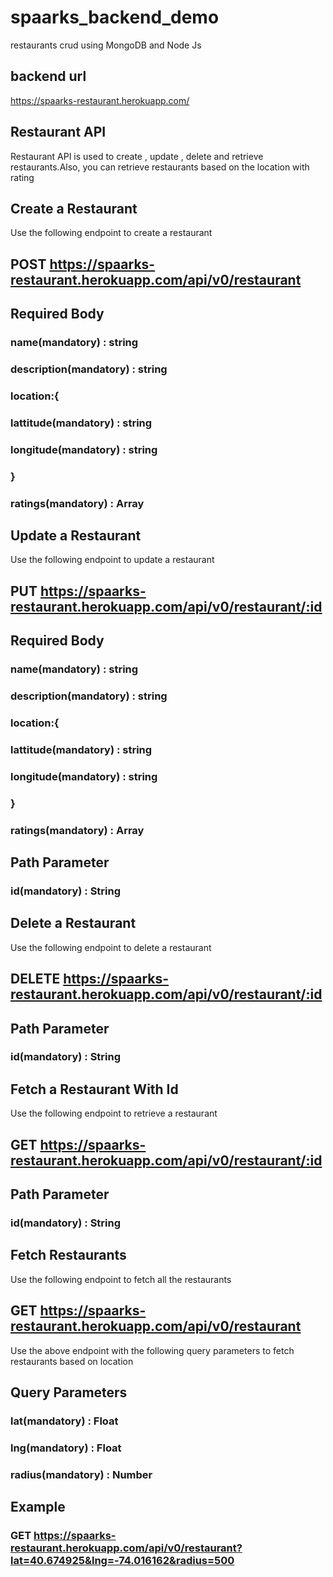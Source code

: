 # spaarks_backend_demo
restaurants crud using MongoDB and Node Js


## backend url
https://spaarks-restaurant.herokuapp.com/

## Restaurant API
Restaurant API is used to create , update , delete and retrieve restaurants.Also, you can retrieve restaurants based on the location
with rating

## Create a Restaurant
Use the following endpoint to create a restaurant

## POST https://spaarks-restaurant.herokuapp.com/api/v0/restaurant

## Required Body

### name(mandatory) : string

### description(mandatory) : string

### location:{
### lattitude(mandatory) : string
### longitude(mandatory) : string
### }

### ratings(mandatory) : Array


## Update a Restaurant
Use the following endpoint to update a restaurant

## PUT https://spaarks-restaurant.herokuapp.com/api/v0/restaurant/:id

## Required Body

### name(mandatory) : string

### description(mandatory) : string

### location:{
### lattitude(mandatory) : string
### longitude(mandatory) : string
### }

### ratings(mandatory) : Array

## Path Parameter

### id(mandatory) : String

## Delete a Restaurant
Use the following endpoint to delete a restaurant

## DELETE https://spaarks-restaurant.herokuapp.com/api/v0/restaurant/:id

## Path Parameter

### id(mandatory) : String


## Fetch a Restaurant With Id
Use the following endpoint to retrieve a restaurant 

## GET https://spaarks-restaurant.herokuapp.com/api/v0/restaurant/:id


## Path Parameter

### id(mandatory) : String


## Fetch Restaurants

Use the following endpoint to fetch all the restaurants

## GET https://spaarks-restaurant.herokuapp.com/api/v0/restaurant


Use the above endpoint with the following query parameters to fetch restaurants based on location


## Query Parameters

### lat(mandatory) : Float

### lng(mandatory) : Float

### radius(mandatory) : Number 

## Example

### GET https://spaarks-restaurant.herokuapp.com/api/v0/restaurant?lat=40.674925&lng=-74.016162&radius=500







